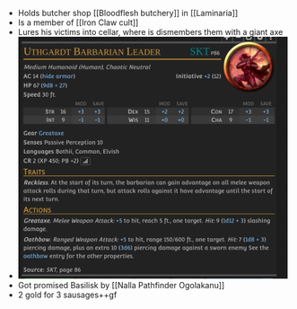 - Holds butcher shop [[Bloodflesh butchery]] in [[Laminaria]]
- Is a member of [[Iron Claw cult]]
- Lures his victims into cellar, where is dismembers them with a giant axe
- ![Gorthok_Bloodflesh_stats.png](../assets/Gorthok_Bloodflesh_stats_1728311453868_0.png)
- Got promised Basilisk by [[Nalla Pathfinder Ogolakanu]]
- 2 gold for 3 sausages++gf